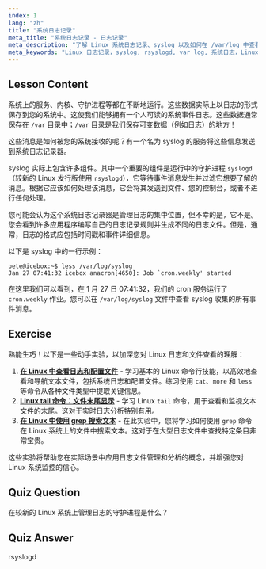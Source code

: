 ```yaml
---
index: 1
lang: "zh"
title: "系统日志记录"
meta_title: "系统日志记录 - 日志记录"
meta_description: "了解 Linux 系统日志记录、syslog 以及如何在 /var/log 中查看日志文件。通过此初学者指南了解 rsyslogd 并监控系统事件。"
meta_keywords: "Linux 日志记录，syslog, rsyslogd, var log, 系统日志，Linux 教程，初学者指南"
---
```


## Lesson Content

系统上的服务、内核、守护进程等都在不断地运行。这些数据实际上以日志的形式保存到您的系统中。这使我们能够拥有一个人可读的系统事件日志。这些数据通常保存在 `/var` 目录中；`/var` 目录是我们保存可变数据（例如日志）的地方！

这些消息是如何被您的系统接收的呢？有一个名为 syslog 的服务将这些信息发送到系统日志记录器。

syslog 实际上包含许多组件。其中一个重要的组件是运行中的守护进程 `syslogd`（较新的 Linux 发行版使用 `rsyslogd`），它等待事件消息发生并过滤它想要了解的消息。根据它应该如何处理该消息，它会将其发送到文件、您的控制台，或者不进行任何处理。

您可能会认为这个系统日志记录器是管理日志的集中位置，但不幸的是，它不是。您会看到许多应用程序编写自己的日志记录规则并生成不同的日志文件。但是，通常，日志的格式应包括时间戳和事件详细信息。

以下是 syslog 中的一行示例：

```plaintext
pete@icebox:~$ less /var/log/syslog
Jan 27 07:41:32 icebox anacron[4650]: Job `cron.weekly' started
```

在这里我们可以看到，在 1 月 27 日 07:41:32，我们的 cron 服务运行了 `cron.weekly` 作业。您可以在 `/var/log/syslog` 文件中查看 syslog 收集的所有事件消息。

## Exercise

熟能生巧！以下是一些动手实验，以加深您对 Linux 日志和文件查看的理解：

1. **[在 Linux 中查看日志和配置文件](https://labex.io/zh/labs/linux-viewing-log-and-configuration-files-in-linux-387914)** - 学习基本的 Linux 命令行技能，以高效地查看和导航文本文件，包括系统日志和配置文件。练习使用 `cat`、`more` 和 `less` 等命令从各种文件类型中提取关键信息。
2. **[Linux tail 命令：文件末尾显示](https://labex.io/zh/labs/linux-linux-tail-command-file-end-display-214303)** - 学习 Linux `tail` 命令，用于查看和监视文本文件的末尾。这对于实时日志分析特别有用。
3. **[在 Linux 中使用 grep 搜索文本](https://labex.io/zh/labs/comptia-search-text-with-grep-in-linux-590841)** - 在此实验中，您将学习如何使用 `grep` 命令在 Linux 系统上的文件中搜索文本。这对于在大型日志文件中查找特定条目非常宝贵。

这些实验将帮助您在实际场景中应用日志文件管理和分析的概念，并增强您对 Linux 系统监控的信心。

## Quiz Question

在较新的 Linux 系统上管理日志的守护进程是什么？

## Quiz Answer

rsyslogd
